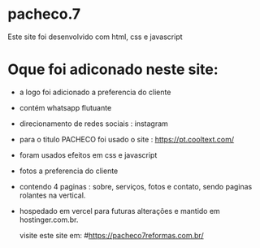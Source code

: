 # pacheco.7 

Este site foi desenvolvido com html, css e javascript

# Oque foi adiconado neste site: 
- a logo foi adicionado a preferencia do cliente
- contém whatsapp flutuante
- direcionamento de redes sociais : instagram
- para o titulo PACHECO foi usado o site : https://pt.cooltext.com/
- foram usados efeitos em css e javascript
- fotos a preferencia do cliente 
- contendo 4 paginas : sobre, serviços, fotos e contato, sendo paginas rolantes na vertical.
- hospedado em vercel para futuras alteraçôes e mantido em hostinger.com.br.

  visite este site em: #https://pacheco7reformas.com.br/ 
